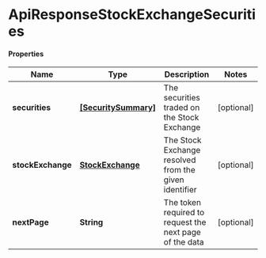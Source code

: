 # ApiResponseStockExchangeSecurities

#### Properties
Name | Type | Description | Notes
------------ | ------------- | ------------- | -------------
**securities** | [**[SecuritySummary]**](SecuritySummary.md) | The securities traded on the Stock Exchange | [optional] 
**stockExchange** | [**StockExchange**](StockExchange.md) | The Stock Exchange resolved from the given identifier | [optional] 
**nextPage** | **String** | The token required to request the next page of the data | [optional] 



